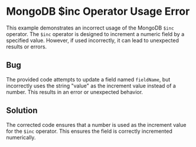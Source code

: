 # MongoDB $inc Operator Usage Error

This example demonstrates an incorrect usage of the MongoDB `$inc` operator.  The `$inc` operator is designed to increment a numeric field by a specified value. However, if used incorrectly, it can lead to unexpected results or errors.

## Bug

The provided code attempts to update a field named `fieldName`, but incorrectly uses the string "value" as the increment value instead of a number.  This results in an error or unexpected behavior.

## Solution

The corrected code ensures that a number is used as the increment value for the `$inc` operator. This ensures the field is correctly incremented numerically.
